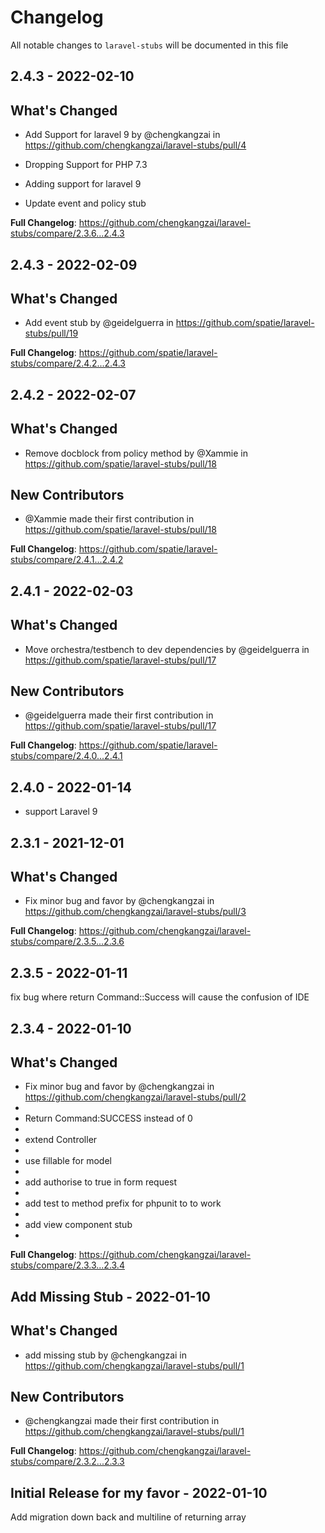 # Changelog

All notable changes to `laravel-stubs` will be documented in this file

## 2.4.3 - 2022-02-10

## What's Changed

- Add Support for laravel 9 by @chengkangzai in https://github.com/chengkangzai/laravel-stubs/pull/4

- Dropping Support for PHP 7.3
- Adding support for laravel 9
- Update event and policy stub

**Full Changelog**: https://github.com/chengkangzai/laravel-stubs/compare/2.3.6...2.4.3

## 2.4.3 - 2022-02-09

## What's Changed

- Add event stub by @geidelguerra in https://github.com/spatie/laravel-stubs/pull/19

**Full Changelog**: https://github.com/spatie/laravel-stubs/compare/2.4.2...2.4.3

## 2.4.2 - 2022-02-07

## What's Changed

- Remove docblock from policy method by @Xammie in https://github.com/spatie/laravel-stubs/pull/18

## New Contributors

- @Xammie made their first contribution in https://github.com/spatie/laravel-stubs/pull/18

**Full Changelog**: https://github.com/spatie/laravel-stubs/compare/2.4.1...2.4.2

## 2.4.1 - 2022-02-03

## What's Changed

- Move orchestra/testbench to dev dependencies by @geidelguerra in https://github.com/spatie/laravel-stubs/pull/17

## New Contributors

- @geidelguerra made their first contribution in https://github.com/spatie/laravel-stubs/pull/17

**Full Changelog**: https://github.com/spatie/laravel-stubs/compare/2.4.0...2.4.1

## 2.4.0 - 2022-01-14

- support Laravel 9

## 2.3.1 - 2021-12-01

## What's Changed

- Fix minor bug and favor by @chengkangzai in https://github.com/chengkangzai/laravel-stubs/pull/3

**Full Changelog**: https://github.com/chengkangzai/laravel-stubs/compare/2.3.5...2.3.6

## 2.3.5 - 2022-01-11

fix bug where return Command::Success will cause the confusion of IDE

## 2.3.4 - 2022-01-10

## What's Changed

- Fix minor bug and favor by @chengkangzai in https://github.com/chengkangzai/laravel-stubs/pull/2
- 
- Return Command:SUCCESS instead of 0
- 
- extend Controller
- 
- use fillable for model
- 
- add authorise to true in form request
- 
- add test to method prefix for phpunit to to work
- 
- add view component stub
- 

**Full Changelog**: https://github.com/chengkangzai/laravel-stubs/compare/2.3.3...2.3.4

## Add Missing Stub  - 2022-01-10

## What's Changed

- add missing stub by @chengkangzai in https://github.com/chengkangzai/laravel-stubs/pull/1

## New Contributors

- @chengkangzai made their first contribution in https://github.com/chengkangzai/laravel-stubs/pull/1

**Full Changelog**: https://github.com/chengkangzai/laravel-stubs/compare/2.3.2...2.3.3

## Initial Release for my favor - 2022-01-10

Add migration down back and multiline of returning array
